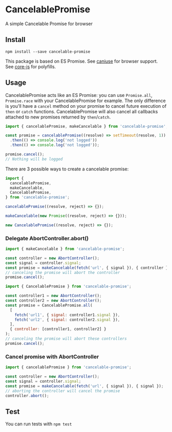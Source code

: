 # CancelablePromise

A simple Cancelable Promise for browser

## Install

```
npm install --save cancelable-promise
```

This package is based on ES Promise.
See [caniuse](https://caniuse.com/#search=Promise) for browser support.
See [core-js](https://github.com/zloirock/core-js#ecmascript-promise) for polyfills.

## Usage

CancelablePromise acts like an ES Promise: you can use `Promise.all`, `Promise.race` with your CancelablePromise for example. The only difference is you'll have a `cancel` method on your promise to cancel future execution of `then` or `catch` functions. CancelablePromise will also cancel all callbacks attached to new promises returned by `then`/`catch`.

```javascript
import { cancelablePromise, makeCancelable } from 'cancelable-promise';

const promise = cancelablePromise((resolve) => setTimeout(resolve, 1))
  .then(() => console.log('not logged'))
  .then(() => console.log('not logged'));

promise.cancel();
// Nothing will be logged
```

There are 3 possible ways to create a cancelable promise:

```javascript
import {
  cancelablePromise,
  makeCancelable,
  CancelablePromise,
} from 'cancelable-promise';

cancelablePromise((resolve, reject) => {});

makeCancelable(new Promise((resolve, reject) => {}));

new CancelablePromise((resolve, reject) => {});
```

### Delegate AbortController.abort()

```javascript
import { makeCancelable } from 'cancelable-promise';

const controller = new AbortController();
const signal = controller.signal;
const promise = makeCancelable(fetch('url', { signal }), { controller });
// canceling the promise will abort the controller
promise.cancel();
```

```javascript
import { CancelablePromise } from 'cancelable-promise';

const controller1 = new AbortController();
const controller2 = new AbortController();
const promise = CancelablePromise.all(
  [
    fetch('url1', { signal: controller1.signal }),
    fetch('url2', { signal: controller2.signal }),
  ],
  { controller: [controller1, controller2] }
);
// canceling the promise will abort these controllers
promise.cancel();
```

### Cancel promise with AbortController

```javascript
import { cancelablePromise } from 'cancelable-promise';

const controller = new AbortController();
const signal = controller.signal;
const promise = makeCancelable(fetch('url', { signal }), { signal });
// aborting the controller will cancel the promise
controller.abort();
```

## Test

You can run tests with `npm test`
